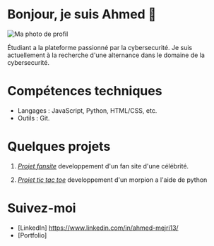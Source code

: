 # Bonjour, je suis Ahmed 👋

![Ma photo de profil](https://github.com/AhmedMEJRl/AhmedMEJRl/blob/main/bannière%20pro)



Étudiant a la plateforme passionné par la cybersecurité. Je suis actuellement à la recherche d'une alternance dans le domaine de la cybersecurité.

# Compétences techniques
- Langages : JavaScript, Python, HTML/CSS, etc.
- Outils : Git.

# Quelques projets

1. *[Projet fansite](https://github.com/Ahmeddlr/fansite)*
  developpement d'un fan site d'une célébrité.
   
2. *[Projet tic tac toe](https://github.com/Ahmeddlr/morpion)*
   developpement d'un morpion a l'aide de python


# Suivez-moi
- [LinkedIn] https://www.linkedin.com/in/ahmed-mejri13/
- [Portfolio] 
